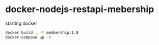# docker-nodejs-restapi-mebership

starting docker

```cmd
docker build . -t membership:1.0
docker-compose up -d
```
